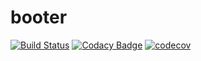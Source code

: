# booter

[![Build Status](https://travis-ci.org/mrcosta/booter.svg?branch=master)](https://travis-ci.org/mrcosta/booter)
[![Codacy Badge](https://api.codacy.com/project/badge/Grade/91bfc565c7e04c52b7cbd33f558aa0f4)](https://www.codacy.com/app/mrcosta/booter?utm_source=github.com&amp;utm_medium=referral&amp;utm_content=mrcosta/booter&amp;utm_campaign=Badge_Grade)
[![codecov](https://codecov.io/gh/mrcosta/booter/branch/master/graph/badge.svg)](https://codecov.io/gh/mrcosta/booter)

